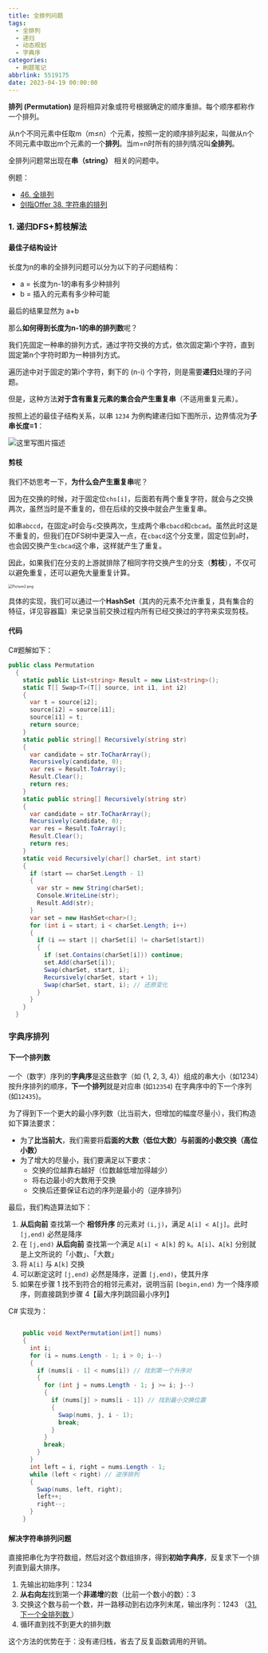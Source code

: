 ```yaml
---
title: 全排列问题
tags:
  - 全排列
  - 递归
  - 动态规划
  - 字典序
categories:
  - 刷题笔记
abbrlink: 5519175
date: 2023-04-19 00:00:00
---
```


**排列 (Permutation)** 是将相异对象或符号根据确定的顺序重排。每个顺序都称作一个排列。

从n个不同元素中任取m（m≤n）个元素，按照一定的顺序排列起来，叫做从n个不同元素中取出m个元素的一个**排列**。当m=n时所有的排列情况叫**全排列**。

全排列问题常出现在**串（string）** 相关的问题中。

例题：

- [46. 全排列](https://leetcode.cn/problems/permutations/)
- [剑指Offer 38. 字符串的排列](https://leetcode.cn/problems/zi-fu-chuan-de-pai-lie-lcof/)

<!-- more -->

### 1. 递归DFS+剪枝解法

#### 最佳子结构设计

长度为n的串的全排列问题可以分为以下的子问题结构：

- a = 长度为n-1的串有多少种排列
- b = 插入的元素有多少种可能

最后的结果显然为 a+b

那么**如何得到长度为n-1的串的排列数**呢？

我们先固定一种串的排列方式，通过字符交换的方式，依次固定第i个字符，直到固定第n个字符时即为一种排列方式。

遍历途中对于固定的第i个字符，剩下的 (n-i) 个字符，则是需要**递归**处理的子问题。

但是，这种方法**对于含有重复元素的集合会产生重复串**（不适用重复元素）。



按照上述的最佳子结构关系，以串 `1234` 为例构建递归如下图所示，边界情况为**子串长度=1**：

![这里写图片描述](https://picgo-1308055782.cos.ap-chengdu.myqcloud.com/picgo-new/202304191331027.jpeg)

#### 剪枝

我们不妨思考一下，**为什么会产生重复串**呢？

因为在交换的时候，对于固定位`chs[i]`，后面若有两个重复字符，就会与之交换两次，虽然当时是不重复的，但在后续的交换中就会产生重复串。

如串`abccd`，在固定`a`时会与`c`交换两次，生成两个串`cbacd`和`cbcad`。虽然此时这是不重复的，但我们在DFS树中更深入一点，在`cbacd`这个分支里，固定位到`a`时，也会因交换产生`cbcad`这个串，这样就产生了重复。

因此，如果我们在分支的上游就排除了相同字符交换产生的分支（**剪枝**），不仅可以避免重复，还可以避免大量重复计算。

<img src="https://picgo-1308055782.cos.ap-chengdu.myqcloud.com/picgo-new/202304222208325.png" alt="Picture2.png" style="zoom: 50%;" />

具体的实现，我们可以通过一个**HashSet**（其内的元素不允许重复，具有集合的特征，详见容器篇）来记录当前交换过程内所有已经交换过的字符来实现剪枝。

#### 代码

C#题解如下：

```csharp
public class Permutation
  {
    static public List<string> Result = new List<string>();
    static T[] Swap<T>(T[] source, int i1, int i2)
    {
      var t = source[i2];
      source[i2] = source[i1];
      source[i1] = t;
      return source;
    }
    static public string[] Recursively(string str)
    {
      var candidate = str.ToCharArray();
      Recursively(candidate, 0);
      var res = Result.ToArray();
      Result.Clear();
      return res;
    }
    static public string[] Recursively(string str)
    {
      var candidate = str.ToCharArray();
      Recursively(candidate, 0);
      var res = Result.ToArray();
      Result.Clear();
      return res;
    }
    static void Recursively(char[] charSet, int start)
    {
      if (start == charSet.Length - 1)
      {
        var str = new String(charSet);
        Console.WriteLine(str);
        Result.Add(str);
      }
      var set = new HashSet<char>();
      for (int i = start; i < charSet.Length; i++)
      {
        if (i == start || charSet[i] != charSet[start])
        {
          if (set.Contains(charSet[i])) continue;
          set.Add(charSet[i]);
          Swap(charSet, start, i);
          Recursively(charSet, start + 1);
          Swap(charSet, start, i); // 还原变化
        }
      }
    }
  }
```

### 字典序排列

#### 下一个排列数

一个（数字）序列的**字典序**是这些数字（如 {1, 2, 3, 4}）组成的串大小（如1234）按升序排列的顺序，**下一个排列**就是对应串 (如`12354`) 在字典序中的下一个序列 (如`12435`)。

为了得到下一个更大的最小序列数（比当前大，但增加的幅度尽量小），我们构造如下算法要求：

- 为了**比当前大**，我们需要将**后面的大数（低位大数）与前面的小数交换（高位小数）**
- 为了增大的尽量小，我们要满足以下要求：
  - 交换的位越靠右越好（位数越低增加得越少）
  - 将右边最小的大数用于交换
  - 交换后还要保证右边的序列是最小的（逆序排列）

最后，我们构造算法如下：

1. **从后向前** 查找第一个 **相邻升序** 的元素对 `(i,j)`，满足 `A[i] < A[j]`。此时 `[j,end)` 必然是降序
2. 在 `[j,end)` **从后向前** 查找第一个满足 `A[i] < A[k]` 的 `k`。`A[i]`、`A[k]` 分别就是上文所说的「小数」、「大数」
3. 将 `A[i]` 与 `A[k]` 交换
4. 可以断定这时 `[j,end)` 必然是降序，逆置 `[j,end)`，使其升序
5. 如果在步骤 1 找不到符合的相邻元素对，说明当前 `[begin,end)` 为一个降序顺序，则直接跳到步骤 4【最大序列跳回最小序列】



C# 实现为：

```csharp

    public void NextPermutation(int[] nums)
    {
      int i;
      for (i = nums.Length - 1; i > 0; i--)
      {
        if (nums[i - 1] < nums[i]) // 找到第一个升序对
        {
          for (int j = nums.Length - 1; j >= i; j--)
          {
            if (nums[j] > nums[i - 1]) // 找到最小交换位置
            {
              Swap(nums, j, i - 1);
              break;
            }
          }
          break;
        }
      }
      int left = i, right = nums.Length - 1;
      while (left < right) // 逆序排列
      {
        Swap(nums, left, right);
        left++;
        right--;
      }
    }
```

#### 解决字符串排列问题

直接把串化为字符数组，然后对这个数组排序，得到**初始字典序**，反复求下一个排列直到最大排序。

1. 先输出初始序列：1234
2. **从右向左**找到第一个**非递增**的数（比前一个数小的数）：3
3. 交换这个数与前一个数，并一路移动到右边序列末尾，输出序列：1243  （[31. 下一个全排列数 ](https://leetcode.cn/problems/next-permutation/)）
4. 循环直到找不到更大的排列数

这个方法的优势在于：没有递归栈，省去了反复函数调用的开销。
